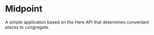 Midpoint
========
A simple application based on the Here API that determines conveniant places to congregate.